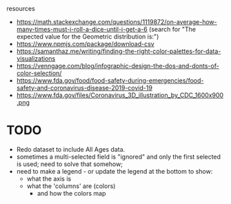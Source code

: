resources

- https://math.stackexchange.com/questions/1119872/on-average-how-many-times-must-i-roll-a-dice-until-i-get-a-6 (search for "The expected value for the Geometric distribution is:")
- https://www.npmjs.com/package/download-csv
- https://samanthaz.me/writing/finding-the-right-color-palettes-for-data-visualizations
- https://venngage.com/blog/infographic-design-the-dos-and-donts-of-color-selection/
- https://www.fda.gov/food/food-safety-during-emergencies/food-safety-and-coronavirus-disease-2019-covid-19
- https://www.fda.gov/files/Coronavirus_3D_illustration_by_CDC_1600x900.png


# TODO

- Redo dataset to include All Ages data.
- sometimes a multi-selected field is "ignored" and only the first selected is used; need to solve that somehow;
- need to make a legend - or update the legend at the bottom to show:
  - what the axis is
  - what the 'columns' are (colors)
    - and how the colors map